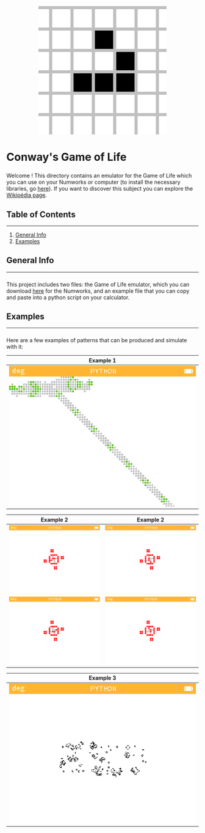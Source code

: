 <p align="center" width="100%">
<img src=".\pictures\game_of_life.gif" alt="game_of_life">
</p>

# Conway's Game of Life

###
Welcome ! This directory contains an emulator for the Game of Life which you can use on your Numworks or computer (to install the necessary libraries, go [here](https://github.com/Archange-py/Visuel)). If you want to discover this subject you can explore the [Wikipédia page](https://en.wikipedia.org/wiki/Conway%27s_Game_of_Life).

## Table of Contents
***
1. [General Info](#general-info)
2. [Examples](#examples)

## General Info
***
###
This project includes two files: the Game of Life emulator, which you can download [here]() for the Numworks, and an example file that you can copy and paste into a python script on your calculator.

## Examples
***
###
Here are a few examples of patterns that can be produced and simulate with it:

<table>
    <thead>
        <tr>
            <th align="center">Example 1</th>
        </tr>
    </thead>
    <tbody>
        <tr>
            <td> <img src=".\pictures\example_1.png"> </td>
        </tr>
    </tbody>
</table>

<table>
    <thead>
        <tr>
            <th align="center">Example 2</th>
            <th align="center">Example 2</th>
        </tr>
    </thead>
    <tbody>
        <tr>
            <td> <img src=".\pictures\example_2_1.png"> </td>
            <td> <img src=".\pictures\example_2_2.png"> </td>
        <tr>
            <td> <img src=".\pictures\example_2_3.png"> </td>
            <td> <img src=".\pictures\example_2_4.png"> </td>
        </tr>
    </tbody>
</table>

<table>
    <thead>
        <tr>
            <th align="center">Example 3</th>
        </tr>
    </thead>
    <tbody>
        <tr>
            <td> <img src=".\pictures\example_3.png"> </td>
        </tr>
    </tbody>
</table>

